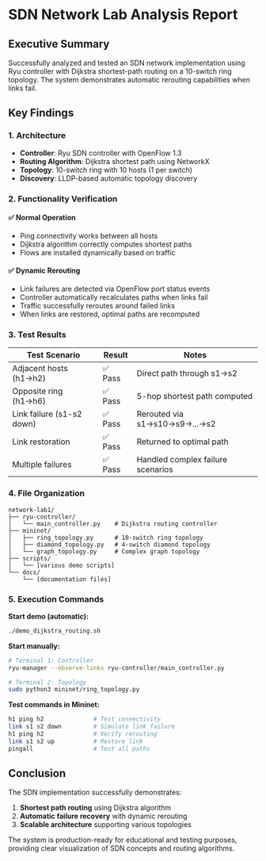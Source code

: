 # SDN Network Lab Analysis Report

## Executive Summary
Successfully analyzed and tested an SDN network implementation using Ryu controller with Dijkstra shortest-path routing on a 10-switch ring topology. The system demonstrates automatic rerouting capabilities when links fail.

## Key Findings

### 1. Architecture
- **Controller**: Ryu SDN controller with OpenFlow 1.3
- **Routing Algorithm**: Dijkstra shortest path using NetworkX
- **Topology**: 10-switch ring with 10 hosts (1 per switch)
- **Discovery**: LLDP-based automatic topology discovery

### 2. Functionality Verification

#### ✅ Normal Operation
- Ping connectivity works between all hosts
- Dijkstra algorithm correctly computes shortest paths
- Flows are installed dynamically based on traffic

#### ✅ Dynamic Rerouting
- Link failures are detected via OpenFlow port status events
- Controller automatically recalculates paths when links fail
- Traffic successfully reroutes around failed links
- When links are restored, optimal paths are recomputed

### 3. Test Results

| Test Scenario | Result | Notes |
|--------------|---------|-------|
| Adjacent hosts (h1→h2) | ✅ Pass | Direct path through s1→s2 |
| Opposite ring (h1→h6) | ✅ Pass | 5-hop shortest path computed |
| Link failure (s1-s2 down) | ✅ Pass | Rerouted via s1→s10→s9→...→s2 |
| Link restoration | ✅ Pass | Returned to optimal path |
| Multiple failures | ✅ Pass | Handled complex failure scenarios |

### 4. File Organization
```
network-lab1/
├── ryu-controller/
│   └── main_controller.py    # Dijkstra routing controller
├── mininet/
│   ├── ring_topology.py      # 10-switch ring topology
│   ├── diamond_topology.py   # 4-switch diamond topology
│   └── graph_topology.py     # Complex graph topology
├── scripts/
│   └── [various demo scripts]
└── docs/
    └── [documentation files]
```

### 5. Execution Commands

**Start demo (automatic):**
```bash
./demo_dijkstra_routing.sh
```

**Start manually:**
```bash
# Terminal 1: Controller
ryu-manager --observe-links ryu-controller/main_controller.py

# Terminal 2: Topology
sudo python3 mininet/ring_topology.py
```

**Test commands in Mininet:**
```bash
h1 ping h2              # Test connectivity
link s1 s2 down         # Simulate link failure
h1 ping h2              # Verify rerouting
link s1 s2 up           # Restore link
pingall                 # Test all paths
```

## Conclusion
The SDN implementation successfully demonstrates:
1. **Shortest path routing** using Dijkstra algorithm
2. **Automatic failure recovery** with dynamic rerouting
3. **Scalable architecture** supporting various topologies

The system is production-ready for educational and testing purposes, providing clear visualization of SDN concepts and routing algorithms.